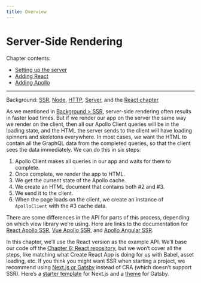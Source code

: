 ```yaml
---
title: Overview
---
```


# Server-Side Rendering

Chapter contents:

* [Setting up the server](setting-up-the-server.md)
* [Adding React](adding-react.md)
* [Adding Apollo](adding-apollo.md)

---

Background: [SSR](../background/ssr.md), [Node](../background/node-npm-and-nvm.md), [HTTP](../background/http.md), [Server](../background/server.md), and the [React chapter](../react/index.md)

As we mentioned in [Background > SSR](../background/ssr.md), server-side rendering often results in faster load times. But if we render our app on the server the same way we render on the client, then all our Apollo Client queries will be in the loading state, and the HTML the server sends to the client will have loading spinners and skeletons everywhere. In most cases, we want the HTML to contain all the GraphQL data from the completed queries, so that the client sees the data immediately. We can do this in six steps:

1. Apollo Client makes all queries in our app and waits for them to complete.
2. Once complete, we render the app to HTML.
3. We get the current state of the Apollo cache.
4. We create an HTML document that contains both #2 and #3.
5. We send it to the client.
6. When the page loads on the client, we create an instance of `ApolloClient` with the #3 cache data.

There are some differences in the API for parts of this process, depending on which view library we’re using. Here are links to the documentation for [React Apollo SSR](https://www.apollographql.com/docs/react/performance/server-side-rendering/), [Vue Apollo SSR](https://v4.apollo.vuejs.org/guide-advanced/ssr.html), and [Apollo Angular SSR](https://apollo-angular.com/docs/performance/server-side-rendering).

In this chapter, we’ll use the React version as the example API. We’ll base our code off the [Chapter 6: React repository](https://github.com/GraphQLGuide/guide/tree/28), but we won’t cover all the steps, like matching what Create React App is doing for us with Babel, asset loading, etc. If you think you might want SSR when starting a project, we recommend using [Next.js or Gatsby](../react/#build-options) instead of CRA (which doesn’t support SSR). Here’s a [starter template](https://github.com/vercel/next.js/tree/canary/examples/with-apollo) for Next.js and a [theme](https://github.com/apollographql/gatsby-theme-apollo/tree/master/packages/gatsby-theme-apollo) for Gatsby.

